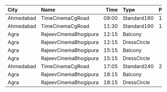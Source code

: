 | City      | Name                  |  Time | Type        | Price | Capacity | Booked |
| :-------- | :-------------------- | ----: | :---------- | ----: | -------: | -----: |
| Ahmedabad | TimeCinemaCgRoad      | 09:00 | Standard180 |  180₹ |      108 |      8 |
| Ahmedabad | TimeCinemaCgRoad      | 11:30 | Standard190 |  190₹ |      108 |      8 |
| Agra      | RajeevCinemaBhogipura | 12:15 | Balcony     |   40₹ |      280 |    224 |
| Agra      | RajeevCinemaBhogipura | 12:15 | DressCircle |   20₹ |      660 |    600 |
| Agra      | RajeevCinemaBhogipura | 15:15 | Balcony     |   40₹ |      280 |    224 |
| Agra      | RajeevCinemaBhogipura | 15:15 | DressCircle |   20₹ |      660 |    602 |
| Ahmedabad | TimeCinemaCgRoad      | 17:05 | Standard240 |  240₹ |      108 |      8 |
| Agra      | RajeevCinemaBhogipura | 18:15 | Balcony     |   40₹ |      280 |    224 |
| Agra      | RajeevCinemaBhogipura | 18:15 | DressCircle |   20₹ |      660 |    600 |